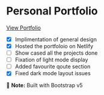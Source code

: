 # Personal Portfolio

[View Portfolio](https://believe-portfolio.netlify.app)

- [x] Implimentation of general design
- [x] Hosted the portfoloio on Netlify
- [ ] Show cased all the projects done 
- [ ] Fixation of light mode display
- [ ] Added favourite qoute section
- [x] Fixed dark mode layout issues 

 :memo: **Note:** Built with Bootstrap v5 


